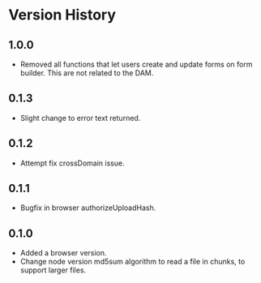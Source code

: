 # Version History

## 1.0.0
- Removed all functions that let users create and update forms on form builder.  This are not related to the DAM.

## 0.1.3
- Slight change to error text returned.

## 0.1.2
- Attempt fix crossDomain issue.

## 0.1.1
- Bugfix in browser authorizeUploadHash.

## 0.1.0
- Added a browser version.
- Change node version md5sum algorithm to read a file in chunks, to support larger files.